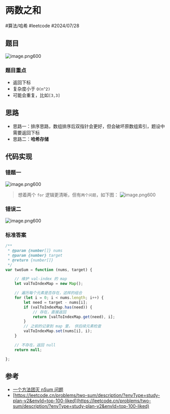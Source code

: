 
# 两数之和


#算法/哈希 #leetcode  #2024/07/28 

## 题目

![image.png600](https://832-1310531898.cos.ap-beijing.myqcloud.com/202407281617385.png?imageSlim)

### 题目重点

- 返回下标
- 复杂度小于 `O(n^2)` 
- 可能会重复，比如`[3,3]` 

## 思路

- 思路一：排序思路，数组排序后双指针会更好，但会破坏原数组索引，题设中需要返回下标
- 思路二：**哈希存储**

## 代码实现

### 错题一
![image.png600](https://832-1310531898.cos.ap-beijing.myqcloud.com/202407281617386.png?imageSlim)

> 想着两个 `for` 逻辑更清晰，但有`两个问题`，如下图：
> ![image.png600](https://832-1310531898.cos.ap-beijing.myqcloud.com/202407281617387.png?imageSlim)

### 错误二

![image.png600](https://832-1310531898.cos.ap-beijing.myqcloud.com/202407281617388.png?imageSlim)

### 标准答案

```javascript
/**
 * @param {number[]} nums
 * @param {number} target
 * @return {number[]}
 */
var twoSum = function (nums, target) {

    // 维护 val-index 的 map
    let valToIndexMap = new Map();

    // 遍历每个元素是否存在，这样的组合
    for (let i = 0; i < nums.length; i++) {
        let need = target - nums[i];
        if (valToIndexMap.has(need)) {
            // 存在，直接返回
            return [valToIndexMap.get(need), i];
        }
        // 之前的记录到 map 里， 供后续元素检查
        valToIndexMap.set(nums[i], i);
    }

    // 不存在，返回 null
    return null;

};
```

## 参考

- [一个方法团灭 nSum 问题](https://labuladong.online/algo/practice-in-action/nsum/#%E4%B8%80%E3%80%81twosum-%E9%97%AE%E9%A2%98)
- [https://leetcode.cn/problems/two-sum/description/?envType=study-plan-v2&envId=top-100-liked](https://leetcode.cn/problems/two-sum/description/?envType=study-plan-v2&envId=top-100-liked)

